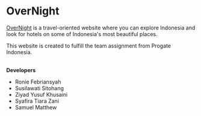 # OverNight

[OverNight](https://samuelmtthw.github.io/overnight/) is a travel-oriented website where you can explore Indonesia and look for hotels on some of Indonesia's most beautiful places.

This website is created to fulfill the team assignment from Progate Indonesia.

\
**Developers**

-   Ronie Febriansyah
-   Susilawati Sitohang
-   Ziyad Yusuf Khusaini
-   Syafira Tiara Zani
-   Samuel Matthew
